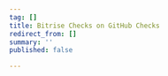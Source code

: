 ```yaml
---
tag: []
title: Bitrise Checks on GitHub Checks
redirect_from: []
summary: ''
published: false

---
```

